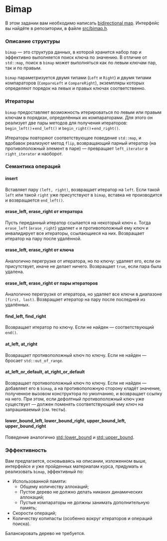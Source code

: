 # Bimap

В этом задании вам необходимо написать [bidirectional map](https://en.wikipedia.org/wiki/Bidirectional_map).
Интерфейс вы найдёте в репозитории, в файле [src/bimap.h](src/bimap.h).

### Описание структуры

`bimap` &mdash; это структура данных, в которой хранится набор пар и эффективно выполняется поиск ключа по значению.
В отличие от `std::map`, поиск в `bimap` может выполняться как по левым ключам пар, так и по правым.

`bimap` параметризуется двумя типами (`Left` и `Right`) и двумя типами компараторов (`CompareLeft` и `CompareRight`), экземпляры которых определяют порядок на левых и правых ключах соответственно.

### Итераторы

`bimap` предоставляет возможность итерироваться по левым или правым ключам в порядках, определённых их компараторами.
Для этого он реализует две пары методов для получения итераторов: `begin_left()`+`end_left()` и `begin_right()`+`end_right()`.

Итераторы повторяют соответствующее поведение `std::map`, и вдобавок реализуют метод `flip`, возвращающий парный итератор (на противоположный элемент в паре) &mdash; превращает `left_iterator` в `right_iterator` и наоборот.

### Семантика операций

#### insert

Вставляет пару `(left, right)`, возвращает итератор на `left`.
Если такой `left` или такой `right` уже присутствуют в `bimap`, вставка не производится и возвращается `end_left()`.

#### erase_left, erase_right от итератора

Пусть переданный итератор ссылается на некоторый ключ `e`.
Тогда `erase_left` (`erase_right`) удаляет `e` и противоположный ему ключ и инвалидирует все итераторы, ссылающиеся на них.
Возвращает итератор на пару после удалённой.

#### erase_left, erase_right от ключа

Аналогично перегрузке от итератора, но по ключу: удаляет его, если он присутствует, иначе не делает ничего.
Возвращает `true`, если пара была удалена.

#### erase_left, erase_right от пары итераторов

Аналогично перегрузке от итератора, но удаляет все ключи в диапазоне `[first, last)`.
Возвращает итератор на пару после последней из удалённых.

#### find_left, find_right

Возвращает итератор по ключу.
Если не найден &mdash; соответствующий `end()`.

#### at_left, at_right

Возвращает противоположный ключ по ключу.
Если не найден &mdash; бросает `std::out_of_range`.

#### at_left_or_default, at_right_or_default

Возвращает противоположный ключ по ключу.
Если не найден &mdash; добавляет его в `bimap`, а на противоположную сторону кладёт значение, полученное вызовом конструктора по умолчанию, и возвращает ссылку на него.
При этом, если дефолтный противоположный ключ уже существует &mdash; должен поменять соответствующий ему ключ на запрашиваемый (см. тесты).

#### lower_bound_left, lower_bound_right, upper_bound_left, upper_bound_right

Поведение аналогично [std::lower_bound](https://en.cppreference.com/w/cpp/algorithm/lower_bound) и [std::upper_bound](https://en.cppreference.com/w/cpp/algorithm/upper_bound).

### Эффективность

Вам предлагается, основываясь на описании, изложенном выше, интерфейсе и уже пройденных материалам курса, придумать и реализовать `bimap`, эффективный по:

* Использованной памяти:
    * Общему количеству аллокаций;
    * Пустое дерево не должно делать никаких динамических аллокаций;
    * Пустые компараторы не должны занимать дополнительную память;
* Скорости операций;
* Количеству копипасты (особенно вокруг итераторов и операций поиска).

Балансировать дерево не требуется.
